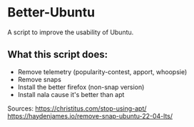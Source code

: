 # Better-Ubuntu
A script to improve the usability of Ubuntu.


## What this script does:
* Remove telemetry (popularity-contest, apport, whoopsie)
* Remove snaps
* Install the better firefox (non-snap version)
* Install nala cause it's better than apt


Sources:
https://christitus.com/stop-using-apt/
https://haydenjames.io/remove-snap-ubuntu-22-04-lts/
